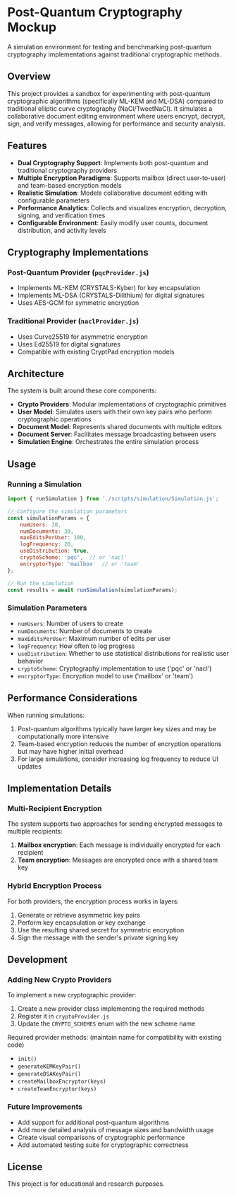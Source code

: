 # Post-Quantum Cryptography Mockup

A simulation environment for testing and benchmarking post-quantum cryptography implementations against traditional cryptographic methods.

## Overview

This project provides a sandbox for experimenting with post-quantum cryptographic algorithms (specifically ML-KEM and ML-DSA) compared to traditional elliptic curve cryptography (NaCl/TweetNaCl). It simulates a collaborative document editing environment where users encrypt, decrypt, sign, and verify messages, allowing for performance and security analysis.

## Features

- **Dual Cryptography Support**: Implements both post-quantum and traditional cryptography providers
- **Multiple Encryption Paradigms**: Supports mailbox (direct user-to-user) and team-based encryption models
- **Realistic Simulation**: Models collaborative document editing with configurable parameters
- **Performance Analytics**: Collects and visualizes encryption, decryption, signing, and verification times
- **Configurable Environment**: Easily modify user counts, document distribution, and activity levels

## Cryptography Implementations

### Post-Quantum Provider (`pqcProvider.js`)
- Implements ML-KEM (CRYSTALS-Kyber) for key encapsulation
- Implements ML-DSA (CRYSTALS-Dilithium) for digital signatures
- Uses AES-GCM for symmetric encryption

### Traditional Provider (`naclProvider.js`)
- Uses Curve25519 for asymmetric encryption
- Uses Ed25519 for digital signatures
- Compatible with existing CryptPad encryption models

## Architecture

The system is built around these core components:

- **Crypto Providers**: Modular implementations of cryptographic primitives
- **User Model**: Simulates users with their own key pairs who perform cryptographic operations
- **Document Model**: Represents shared documents with multiple editors
- **Document Server**: Facilitates message broadcasting between users
- **Simulation Engine**: Orchestrates the entire simulation process

## Usage

### Running a Simulation

```javascript
import { runSimulation } from './scripts/simulation/Simulation.js';

// Configure the simulation parameters
const simulationParams = {
    numUsers: 30,
    numDocuments: 30,
    maxEditsPerUser: 100,
    logFrequency: 20,
    useDistribution: true,
    cryptoScheme: 'pqc',  // or 'nacl'
    encryptorType: 'mailbox'  // or 'team'
};

// Run the simulation
const results = await runSimulation(simulationParams);
```

### Simulation Parameters

- `numUsers`: Number of users to create
- `numDocuments`: Number of documents to create
- `maxEditsPerUser`: Maximum number of edits per user
- `logFrequency`: How often to log progress
- `useDistribution`: Whether to use statistical distributions for realistic user behavior
- `cryptoScheme`: Cryptography implementation to use ('pqc' or 'nacl')
- `encryptorType`: Encryption model to use ('mailbox' or 'team')

## Performance Considerations

When running simulations:

1. Post-quantum algorithms typically have larger key sizes and may be computationally more intensive
2. Team-based encryption reduces the number of encryption operations but may have higher initial overhead
3. For large simulations, consider increasing log frequency to reduce UI updates

## Implementation Details

### Multi-Recipient Encryption

The system supports two approaches for sending encrypted messages to multiple recipients:

1. **Mailbox encryption**: Each message is individually encrypted for each recipient
2. **Team encryption**: Messages are encrypted once with a shared team key

### Hybrid Encryption Process

For both providers, the encryption process works in layers:

1. Generate or retrieve asymmetric key pairs
2. Perform key encapsulation or key exchange
3. Use the resulting shared secret for symmetric encryption
4. Sign the message with the sender's private signing key

## Development

### Adding New Crypto Providers

To implement a new cryptographic provider:

1. Create a new provider class implementing the required methods
2. Register it in `cryptoProvider.js`
3. Update the `CRYPTO_SCHEMES` enum with the new scheme name

Required provider methods: (maintain name for compatibility with existing code)
- `init()`
- `generateKEMKeyPair()`
- `generateDSAKeyPair()`
- `createMailboxEncryptor(keys)`
- `createTeamEncryptor(keys)`

### Future Improvements

- Add support for additional post-quantum algorithms
- Add more detailed analysis of message sizes and bandwidth usage
- Create visual comparisons of cryptographic performance
- Add automated testing suite for cryptographic correctness

## License

This project is for educational and research purposes.
